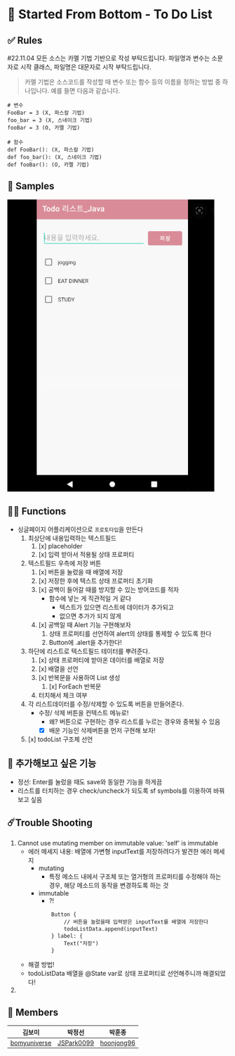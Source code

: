 # 🏁 Started From Bottom - To Do List

## ✅ Rules
#22.11.04 모든 소스는 카멜 기법 기반으로 작성 부탁드립니다. 파일명과 변수는 소문자로 시작 클래스, 파일명은 대문자로 시작 부탁드립니다.
> 카멜 기법은 소스코드를 작성할 때 변수 또는 함수 등의 이름을 정하는 방법 중 하나입니다. 예를 들면 다음과 같습니다.
```
# 변수
FooBar = 3 (X, 파스칼 기법)
foo_bar = 3 (X, 스네이크 기법)
fooBar = 3 (O, 카멜 기법)

# 함수
def FooBar(): (X, 파스칼 기법)
def foo_bar(): (X, 스네이크 기법)
def fooBar(): (O, 카멜 기법)
```

## 👀 Samples
![Sample Screenshot](./img/ReadmeSampleImg.png)

## 🧑‍💻 Functions

-  싱글페이지 어플리케이션으로 `프로토타입`을 만든다
	1. 최상단에 내용입력하는 텍스트필드
		1. [x] placeholder
		2. [x] 입력 받아서 적용될 상태 프로퍼티
	2. 텍스트필드 우측에 저장 버튼
		1. [x] 버튼을 눌렀을 때 배열에 저장
		2. [x] 저장한 후에 텍스트 상태 프로퍼티 초기화
		3. [x] 공백이 들어갈 때를 방지할 수 있는 방어코드를 적자
			- 함수에 넣는 게 직관적일 거 같다
				- 텍스트가 있으면 리스트에 데이터가 추가되고
				- 없으면 추가가 되지 않게
		4. [x] 공백일 때 Alert 기능 구현해보자
			1. 상태 프로퍼티를 선언하여 alert의 상태를 통제할 수 있도록 한다
			2. Button에 .alert을 추가한다!
	3. 하단에 리스트로 텍스트필드 테이터를 뿌려준다.
		1. [x] 상태 프로퍼티에 받아온 데이터를 배열로 저장
		2. [x] 배열을 선언
		3. [x] 반복문을 사용하여 List 생성
			1. [x] ForEach 반복문
		4. 터치해서 체크 여부
	4. 각 리스트데이터를 수정/삭제할 수 있도록 버튼을 만들어준다.
		- 수정/ 삭제 버튼을 컨텍스트 메뉴로!
			- 왜? 버튼으로 구현하는 경우 리스트를 누르는 경우와 중복될 수 있음
			- [x] 배운 기능인 삭제버튼을 먼저 구현해 보자!
	5. [x] todoList 구조체 선언

## 👀 추가해보고 싶은 기능
- 정선: Enter를 눌렀을 때도 save와 동일한 기능을 하게끔
- 리스트를 터치하는 경우 check/uncheck가 되도록 sf symbols를 이용하여 바꿔보고 싶음

## ☄️Trouble Shooting
1. Cannot use mutating member on immutable value: 'self' is immutable
	- 에러 메세지 내용: 배열에 가변형 inputText를 저장하려다가 발견한 에러 메세지
		- mutating
			- 특정 메소드 내에서 구조체 또는 열거형의 프로퍼티를 수정해야 하는 경우, 해당 메소드의 동작을 변경하도록 하는 것
		- immutable
			- ?!  
			```
				Button {
					// 버튼을 눌렀을때 입력받은 inputText를 배열에 저장한다
					todoListData.append(inputText)
				} label: {
					Text("저장")
				}
			```
	- 해결 방법!
	- todoListData 배열을 @State var로 상태 프로퍼티로 선언해주니까 해결되었다!
2. 

## 👥 Members
|김보미|박정선|박훈종|
|------|---|---|
|[bomyuniverse](https://github.com/bomyuniverse)|[JSPark0099](https://github.com/JSPark0099)|[hoonjong96](https://github.com/hoonjong96)|
